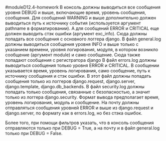 ﻿#moduleD12.4-homework    В консоль должны выводиться все сообщения уровня DEBUG и выше, включающие время, уровень сообщения, сообщения.
    Для сообщений WARNING и выше дополнительно должен выводиться путь к источнику события (используется аргумент pathname в форматировании).
    А для сообщений ERROR и CRITICAL еще должен выводить стэк ошибки (аргумент exc_info). Сюда должны попадать все сообщения с основного логгера django.
    В файл general.log должны выводиться сообщения уровня INFO и выше только с указанием времени, уровня логирования, модуля,
    в котором возникло сообщение (аргумент module) и само сообщение. Сюда также попадают сообщения с регистратора django
    В файл errors.log должны выводиться сообщения только уровня ERROR и CRITICAL.
    В сообщении указывается время, уровень логирования, само сообщение, путь к источнику сообщения и стэк ошибки.
    В этот файл должны попадать сообщения только из логгеров django.request, django.server, django.template, django.db_backends.
    В файл security.log должны попадать только сообщения, связанные с безопасностью, а значит только из логгера django.security.
    Формат вывода предполагает время, уровень логирования, модуль и сообщение.
    На почту должны отправляться сообщения уровней ERROR и выше из django.request и django.server, по формату как в errors.log, но без стэка ошибок.

Более того, при помощи фильтров указать, что в консоль сообщения отправляются только при DEBUG = True, а на почту и в файл general.log только при DEBUG = False.
